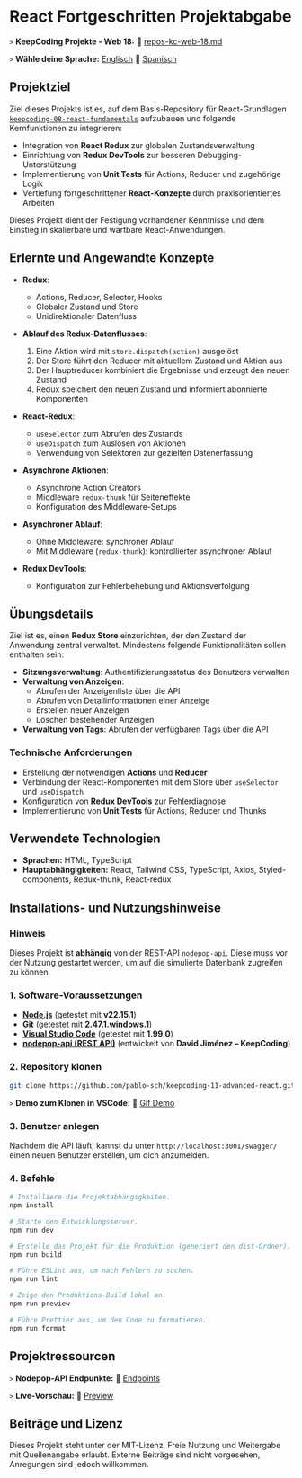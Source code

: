 # React Fortgeschritten Projektabgabe

`>` **KeepCoding Projekte - Web 18:** 📁 [repos-kc-web-18.md](https://github.com/pablo-sch/pablo-sch/blob/main/docs/repos-kc-web-18.md)

`>` **Wähle deine Sprache:** [Englisch](README.md) 🔄 [Spanisch](README.es.md)

## Projektziel

Ziel dieses Projekts ist es, auf dem Basis-Repository für React-Grundlagen [`keepcoding-08-react-fundamentals`](https://github.com/pablo-sch/keepcoding-08-react-fundamentals.git) aufzubauen und folgende Kernfunktionen zu integrieren:

- Integration von **React Redux** zur globalen Zustandsverwaltung
- Einrichtung von **Redux DevTools** zur besseren Debugging-Unterstützung
- Implementierung von **Unit Tests** für Actions, Reducer und zugehörige Logik
- Vertiefung fortgeschrittener **React-Konzepte** durch praxisorientiertes Arbeiten

Dieses Projekt dient der Festigung vorhandener Kenntnisse und dem Einstieg in skalierbare und wartbare React-Anwendungen.

## Erlernte und Angewandte Konzepte

- **Redux**:

  - Actions, Reducer, Selector, Hooks
  - Globaler Zustand und Store
  - Unidirektionaler Datenfluss

- **Ablauf des Redux-Datenflusses**:

  1. Eine Aktion wird mit `store.dispatch(action)` ausgelöst
  2. Der Store führt den Reducer mit aktuellem Zustand und Aktion aus
  3. Der Hauptreducer kombiniert die Ergebnisse und erzeugt den neuen Zustand
  4. Redux speichert den neuen Zustand und informiert abonnierte Komponenten

- **React-Redux**:

  - `useSelector` zum Abrufen des Zustands
  - `useDispatch` zum Auslösen von Aktionen
  - Verwendung von Selektoren zur gezielten Datenerfassung

- **Asynchrone Aktionen**:

  - Asynchrone Action Creators
  - Middleware `redux-thunk` für Seiteneffekte
  - Konfiguration des Middleware-Setups

- **Asynchroner Ablauf**:

  - Ohne Middleware: synchroner Ablauf
  - Mit Middleware (`redux-thunk`): kontrollierter asynchroner Ablauf

- **Redux DevTools**:
  - Konfiguration zur Fehlerbehebung und Aktionsverfolgung

## Übungsdetails

Ziel ist es, einen **Redux Store** einzurichten, der den Zustand der Anwendung zentral verwaltet. Mindestens folgende Funktionalitäten sollen enthalten sein:

- **Sitzungsverwaltung**: Authentifizierungsstatus des Benutzers verwalten
- **Verwaltung von Anzeigen**:
  - Abrufen der Anzeigenliste über die API
  - Abrufen von Detailinformationen einer Anzeige
  - Erstellen neuer Anzeigen
  - Löschen bestehender Anzeigen
- **Verwaltung von Tags**: Abrufen der verfügbaren Tags über die API

### Technische Anforderungen

- Erstellung der notwendigen **Actions** und **Reducer**
- Verbindung der React-Komponenten mit dem Store über `useSelector` und `useDispatch`
- Konfiguration von **Redux DevTools** zur Fehlerdiagnose
- Implementierung von **Unit Tests** für Actions, Reducer und Thunks

## Verwendete Technologien

- **Sprachen:** HTML, TypeScript
- **Hauptabhängigkeiten:** React, Tailwind CSS, TypeScript, Axios, Styled-components, Redux-thunk, React-redux

## Installations- und Nutzungshinweise

### Hinweis

Dieses Projekt ist **abhängig** von der REST-API `nodepop-api`. Diese muss vor der Nutzung gestartet werden, um auf die simulierte Datenbank zugreifen zu können.

### 1. Software-Voraussetzungen

- **[Node.js](https://nodejs.org/en/download/)** (getestet mit **v22.15.1**)
- **[Git](https://git-scm.com/downloads)** (getestet mit **2.47.1.windows.1**)
- **[Visual Studio Code](https://code.visualstudio.com/)** (getestet mit **1.99.0**)
- **[nodepop-api (REST API)](https://github.com/davidjj76/nodepop-api)** (entwickelt von **David Jiménez – KeepCoding**)

### 2. Repository klonen

```bash
git clone https://github.com/pablo-sch/keepcoding-11-advanced-react.git
```

`>` **Demo zum Klonen in VSCode:** 🎥 [Gif Demo](https://github.com/pablo-sch/pablo-sch/blob/main/etc/clone-tutorial.gif)

### 3. Benutzer anlegen

Nachdem die API läuft, kannst du unter `http://localhost:3001/swagger/` einen neuen Benutzer erstellen, um dich anzumelden.

### 4. Befehle

```sh
# Installiere die Projektabhängigkeiten.
npm install

# Starte den Entwicklungsserver.
npm run dev

# Erstelle das Projekt für die Produktion (generiert den dist-Ordner).
npm run build

# Führe ESLint aus, um nach Fehlern zu suchen.
npm run lint

# Zeige den Produktions-Build lokal an.
npm run preview

# Führe Prettier aus, um den Code zu formatieren.
npm run format
```

## Projektressourcen

`>` **Nodepop-API Endpunkte:** 📄 [Endpoints](api-doc.md)

`>` **Live-Vorschau:** 👀 [Preview](preview.md)

## Beiträge und Lizenz

Dieses Projekt steht unter der MIT-Lizenz. Freie Nutzung und Weitergabe mit Quellenangabe erlaubt. Externe Beiträge sind nicht vorgesehen, Anregungen sind jedoch willkommen.
